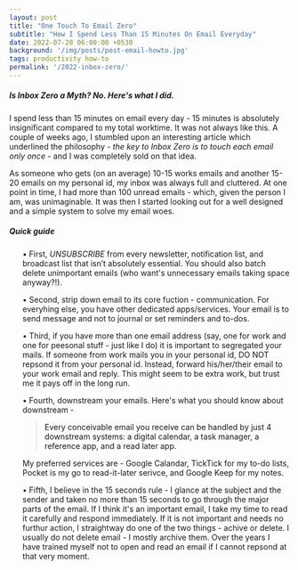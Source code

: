 ```yaml
---
layout: post
title: "One Touch To Email Zero"
subtitle: "How I Spend Less Than 15 Minutes On Email Everyday"
date: 2022-07-28 06:00:00 +0530
background: '/img/posts/post-email-howto.jpg'
tags: productivity how-to
permalink: '/2022-inbox-zero/'
---
```


<h5 class="western">Is Inbox Zero a Myth? No. Here's what I did.</h5>

<p class="text-justify">I spend less than 15 minutes on email every day - 15 minutes is absolutely insignificant compared to my total worktime. It was not always like this. A couple of weeks ago, I stumbled upon an interesting <a href="https://fortelabs.co/blog/one-touch-to-inbox-zero/" target="_blank" rel="noopener" style="text-decoration:none">article</a> which underlined the philosophy - <i>the key to Inbox Zero is to touch each email only once</i> - and I was completely sold on that idea.</p>

<p class="text-justify">As someone who gets (on an average) 10-15 works emails and another 15-20 emails on my personal id, my inbox was always full and cluttered. At one point in time, I had more than 100 unread emails - which, given the person I am, was unimaginable. It was then I started looking out for a well designed and a simple system to solve my email woes.</p>

<h5 class="western">Quick guide</h5>

<p> <ul class="text-justify">• First, <em>UNSUBSCRIBE</em> from every newsletter, notification list, and broadcast list that isn’t absolutely essential. You should also batch delete unimportant emails (who want's unnecessary emails taking space anyway?!).</ul></p> 

<ul class="text-justify">• Second, strip down email to its core fuction - communication. For everyhing else, you have other dedicated apps/services. Your email is to send message and not to journal or set reminders and to-dos.</ul>

<ul class="text-justify">• Third, if you have more than one email address (say, one for work and one for peesonal stuff - just like I do) it is important to segregated your mails. If someone from work mails you in your personal id, DO NOT repsond it from your personal id. Instead, forward his/her/their email to your work email and reply. This might seem to be extra work, but trust me it pays off in the long run.</ul>

<ul class="text-justify">• Fourth, downstream your emails. Here's what you should know about downstream -</ul> 
<ul><blockquote class="blockquote"><a href="https://fortelabs.co/blog/one-touch-to-inbox-zero/" target="_blank" rel="noopener" style="text-decoration:none">Every conceivable email you receive can be handled by just 4 downstream systems: a digital calendar, a task manager, a reference app, and a read later app.</a></blockquote></ul>
<ul>My preferred services are - <a href="https://calendar.google.com/" target="_blank" rel="noopener" style="text-decoration:none">Google Calandar</a>, <a href="https://ticktick.com/" target="_blank" rel="noopener" style="text-decoration:none">TickTick</a> for my to-do lists, <a href="https://getpocket.com/" target="_blank" rel="noopener" style="text-decoration:none">Pocket</a> is my go to read-it-later serivce, and <a href="https://keep.google.com/" target="_blank" rel="noopener" style="text-decoration:none">Google Keep</a> for my notes. </ul>

<ul class="text-justify">• Fifth, I believe in the 15 seconds rule - I glance at the subject and the sender and taken no more than 15 seconds to go through the major parts of the email. If I think it's an important email, I take my time to read it carefully and respond immediately. If it is not important and needs no furthur action, I straightway do one of the two things - achive or delete. I usually do not delete email - I mostly archive them. Over the years I have trained myself not to open and read an email if I cannot repsond at that very moment.</ul>
